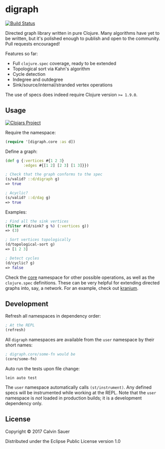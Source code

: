 # digraph

[![Build Status](https://travis-ci.org/seesawlabs/digraph.svg?branch=master)](https://travis-ci.org/seesawlabs/digraph)

Directed graph library written in pure Clojure. Many algorithms have yet to be written, but
it's polished enough to publish and open to the community. Pull requests encouraged!

Features so far:

- Full `clojure.spec` coverage, ready to be extended
- Topological sort via Kahn's algorithm
- Cycle detection
- Indegree and outdegree
- Sink/source/internal/stranded vertex operations

The use of specs does indeed require Clojure version `>= 1.9.0`.

## Usage

[![Clojars Project](https://img.shields.io/clojars/v/digraph.svg)](https://clojars.org/digraph)

Require the namespace:

```Clojure
(require '[digraph.core :as d])
```

Define a graph:

```Clojure
(def g {:vertices #{1 2 3}
        :edges #{[1 2] [2 3] [1 3]}})

; Check that the graph conforms to the spec
(s/valid? ::d/digraph g)
=> true

; Acyclic?
(s/valid? ::d/dag g)
=> true
```

Examples:

```Clojure
; Find all the sink vertices
(filter #(d/sink? g %) (:vertices g))
=> (3)

; Sort vertices topologically
(d/topological-sort g)
=> [1 2 3]

; Detect cycles
(d/cyclic? g)
=> false
```

Check the [core](./src/digraph/core.clj) namespace for other possible operations, as well as
the `clojure.spec` definitions. These can be very helpful for extending directed graphs into,
say, a network. For an example, check out [kranium](https://github.com/cjsauer/kranium).

## Development

Refresh all namespaces in dependency order:

```Clojure
; At the REPL
(refresh)
```

All `digraph` namespaces are available from the `user` namespace by their short names:

```Clojure
; digraph.core/some-fn would be
(core/some-fn)
```

Auto run the tests upon file change:

```
lein auto test
```

The `user` namespace automatically calls `(st/instrument)`. Any defined specs will be
instrumented while working at the REPL. Note that the `user` namespace is _not_ loaded
in production builds; it is a development dependency only.

## License

Copyright © 2017 Calvin Sauer

Distributed under the Eclipse Public License version 1.0
